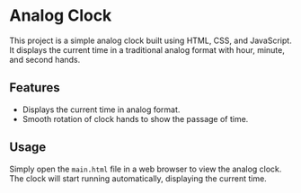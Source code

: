 # Analog Clock

This project is a simple analog clock built using HTML, CSS, and JavaScript. It displays the current time in a traditional analog format with hour, minute, and second hands.


## Features

- Displays the current time in analog format.
- Smooth rotation of clock hands to show the passage of time.

## Usage

Simply open the `main.html` file in a web browser to view the analog clock. The clock will start running automatically, displaying the current time.
